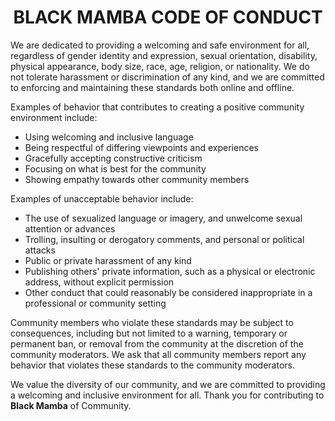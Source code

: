 <h1 align="center"> BLACK MAMBA CODE OF CONDUCT </h1>
We are dedicated to providing a welcoming and safe environment for all, regardless of gender identity and expression, 
sexual orientation, disability, physical appearance, body size, race, age, religion, or nationality. 
We do not tolerate harassment or discrimination of any kind, and we are committed to enforcing and maintaining these 
standards both online and offline.

Examples of behavior that contributes to creating a positive community environment include:

- Using welcoming and inclusive language
- Being respectful of differing viewpoints and experiences
- Gracefully accepting constructive criticism
- Focusing on what is best for the community
- Showing empathy towards other community members

Examples of unacceptable behavior include:

- The use of sexualized language or imagery, and unwelcome sexual attention or advances
- Trolling, insulting or derogatory comments, and personal or political attacks
- Public or private harassment of any kind
- Publishing others' private information, such as a physical or electronic address, without explicit permission
- Other conduct that could reasonably be considered inappropriate in a professional or community setting

Community members who violate these standards may be subject to consequences, including but not limited to a warning, 
temporary or permanent ban, or removal from the community at the discretion of the community moderators. We ask that 
all community members report any behavior that violates these standards to the community moderators.

We value the diversity of our community, and we are committed to providing a welcoming and inclusive environment 
for all. Thank you for contributing to **Black Mamba** of Community.
